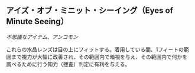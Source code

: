 ## アイズ・オブ・ミニット・シーイング（Eyes of Minute Seeing）
*不思議なアイテム、アンコモン*

これらの水晶レンズは目の上にフィットする。着用している間、1フィートの範囲まで視力が大幅に改善され、その範囲内で暗視を与え、その範囲内で何かを調べるために行う知力（捜査）判定に有利を与える。